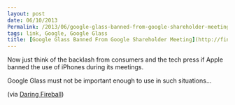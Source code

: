 ```yaml
---
layout: post
date: 06/10/2013
Permalink: /2013/06/google-glass-banned-from-google-shareholder-meeting/
tags: link, Google, Google Glass
title: [Google Glass Banned From Google Shareholder Meeting](http://finance.yahoo.com/news/google-glass-banned-shareholder-meeting-093913027.html)
---
```


<p>Now just think of the backlash from consumers and the tech press if Apple banned the use of iPhones during its meetings.</p>

<p>Google Glass must not be important enough to use in such situations&#8230;</p>

<p>(via <a href="http://daringfireball.net/linked/2013/06/07/glass-shareholder">Daring Fireball</a>)</p>